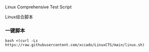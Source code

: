 Linux Comprehensive Test Script

Linux综合脚本

### 一键脚本
```
bash <(curl -Ls https://raw.githubusercontent.com/xccado/LinuxCTS/main/linux.sh)
```
